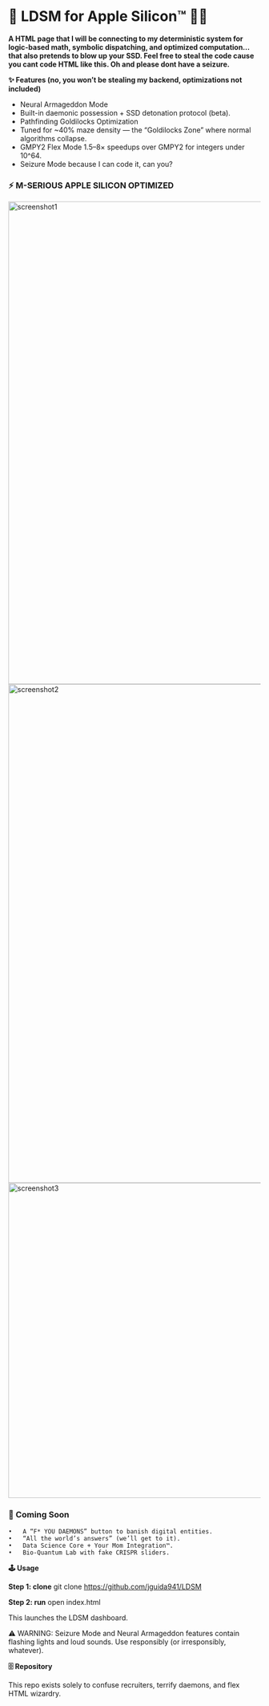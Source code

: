 
# 🧠 LDSM for Apple Silicon™ 🍏💾

**A HTML page that I will be connecting to my deterministic system for logic-based math, symbolic dispatching, and optimized computation… that also pretends to blow up your SSD. Feel free to steal the code cause you cant code HTML like this. Oh and please dont have a seizure.**



**✨ Features (no, you won’t be stealing my backend, optimizations not included)**
- Neural Armageddon Mode
- Built-in daemonic possession + SSD detonation protocol (beta).
- Pathfinding Goldilocks Optimization
- Tuned for ~40% maze density — the “Goldilocks Zone” where normal algorithms collapse.
- GMPY2 Flex Mode 1.5–8× speedups over GMPY2 for integers under 10^64.
- Seizure Mode because I can code it, can you?




### ⚡ M-SERIOUS APPLE SILICON OPTIMIZED

<img width="1345" height="962" alt="screenshot1" src="https://github.com/user-attachments/assets/7daf1de1-8e95-4c81-88cc-14aebe7b1d11" />  
<br>  


<img width="1709" height="994" alt="screenshot2" src="https://github.com/user-attachments/assets/cc331faf-cb40-499d-9308-d0031ce70d12" />  
<br>  


<img width="1707" height="628" alt="screenshot3" src="https://github.com/user-attachments/assets/baf09ad4-ed3e-4b70-b849-1d904d9f232a" />  




### 🚧 Coming Soon
	•	A “F* YOU DAEMONS” button to banish digital entities.
	•	“All the world’s answers” (we’ll get to it).
	•	Data Science Core + Your Mom Integration™.
	•	Bio-Quantum Lab with fake CRISPR sliders.


**🕹️ Usage**

**Step 1: clone**
git clone https://github.com/jguida941/LDSM

**Step 2: run**
open index.html

This launches the LDSM dashboard.

⚠️ WARNING: Seizure Mode and Neural Armageddon features contain flashing lights and loud sounds. Use responsibly (or irresponsibly, whatever).


**🗄️ Repository**

This repo exists solely to confuse recruiters, terrify daemons, and flex HTML wizardry.

